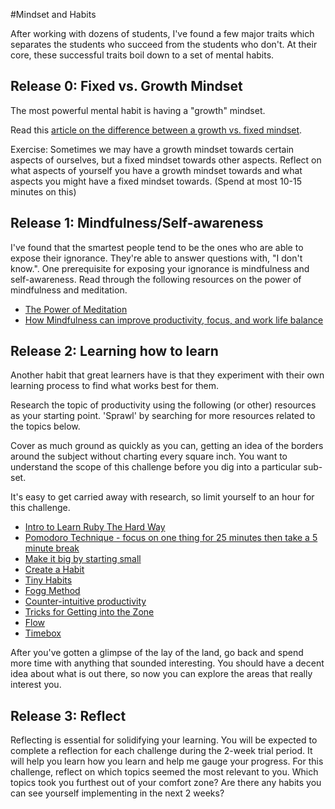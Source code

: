 #Mindset and Habits

After working with dozens of students, I've found a few major traits which separates the students who succeed from the students who don't.  At their core, these successful traits boil down to a set of mental habits. 


## Release 0: Fixed vs. Growth Mindset

The most powerful mental habit is having a "growth" mindset.  

Read this [article on the difference between a growth vs. fixed mindset](https://blog.bufferapp.com/the-habits-of-successful-people-they-have-a-growth-mindset).  


Exercise: Sometimes we may have a growth mindset towards certain aspects of ourselves, but a fixed mindset towards other aspects.  Reflect on what aspects of yourself you have a growth mindset towards and what aspects you might have a fixed mindset towards. (Spend at most 10-15 minutes on this) 


## Release 1: Mindfulness/Self-awareness

I've found that the smartest people tend to be the ones who are able to expose their ignorance.  They're able to answer questions with, "I don't know.".  One prerequisite for exposing your ignorance is mindfulness and self-awareness.  Read through the following resources on the power of mindfulness and meditation.   

- [The Power of Meditation](http://blog.bufferapp.com/how-meditation-affects-your-brain)
- [How Mindfulness can improve productivity, focus, and work life balance](http://www.productivityninja.co.uk/getting-things-done-and-the-mindful-productivity-ninja/)



## Release 2: Learning how to learn

Another habit that great learners have is that they experiment with their own learning process to find what works best for them.  

Research the topic of productivity using the following (or other) resources as your starting point. 'Sprawl' by searching for more resources related to the topics below.

Cover as much ground as quickly as you can, getting an idea of the borders around the subject without charting every square inch. You want to understand the scope of this challenge before you dig into a particular sub-set.

It's easy to get carried away with research, so limit yourself to an hour for this challenge.




- [Intro to Learn Ruby The Hard Way](http://ruby.learncodethehardway.org/book/intro.html)
- [Pomodoro Technique - focus on one thing for 25 minutes then take a 5 minute break](http://pomodorotechnique.com/)
- [Make it big by starting small](http://blog.bufferapp.com/make-it-big-by-starting-small)
- [Create a Habit](http://www.youtube.com/watch?v=C8XG02das-A)
- [Tiny Habits](http://www.youtube.com/watch?v=AdKUJxjn-R8)
- [Fogg Method](http://www.foggmethod.com/)
- [Counter-intuitive productivity](http://paidtoexist.com/counterintuitive-productivity/)
- [Tricks for Getting into the Zone](http://www.themuse.com/advice/the-best-tricks-for-getting-in-the-zone-at-work)
- [Flow](http://en.wikipedia.org/wiki/Flow_(psychology))
- [Timebox](http://guide.agilealliance.org/guide/timebox.html)

After you've gotten a glimpse of the lay of the land, go back and spend more time with anything that sounded interesting. You should have a decent idea about what is out there, so now you can explore the areas that really interest you.

## Release 3: Reflect

Reflecting is essential for solidifying your learning. You will be expected to complete a reflection for each challenge during the 2-week trial period. It will help you learn how you learn and help me gauge your progress.  For this challenge, reflect on which topics seemed the most relevant to you.  Which topics took you furthest out of your comfort zone?  Are there any habits you can see yourself implementing in the next 2 weeks? 


